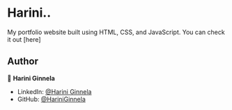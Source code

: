 # Harini..
My portfolio website built using HTML, CSS, and JavaScript. You can check it out [here]
## Author

👤 **Harini Ginnela**

* LinkedIn: [@Harini Ginnela](https://www.linkedin.com/in/harini-ginnela-347768245/)
* GitHub: [@HariniGinnela](https://github.com/HariniGinnela)
